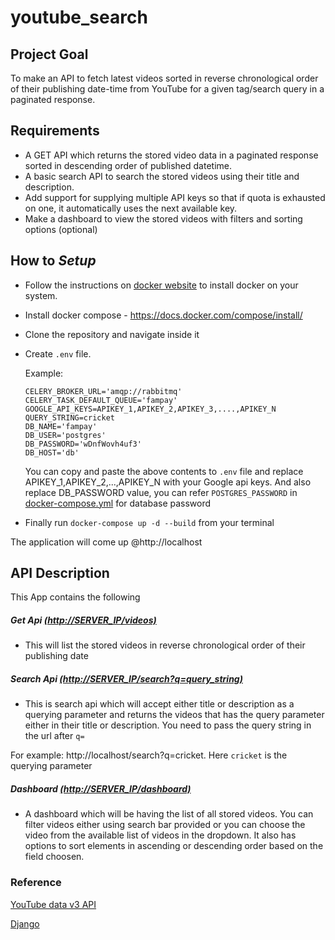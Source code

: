 # youtube_search
## Project Goal
To make an API to fetch latest videos sorted in reverse chronological order of their publishing date-time from YouTube for a given tag/search query in a paginated response.

## Requirements
- A GET API which returns the stored video data in a paginated response sorted in descending order of published datetime.
- A basic search API to search the stored videos using their title and description.
- Add support for supplying multiple API keys so that if quota is exhausted on one, it automatically uses the next available key.
- Make a dashboard to view the stored videos with filters and sorting options (optional)
    
## How to <i>Setup</i>
 - Follow the instructions on [docker website](https://docs.docker.com/engine/install/) to install docker on your system.
 - Install docker compose - https://docs.docker.com/compose/install/
 - Clone the repository and navigate inside it
 - Create `.env` file.
 
   Example:
    ```
    CELERY_BROKER_URL='amqp://rabbitmq'
    CELERY_TASK_DEFAULT_QUEUE='fampay'
    GOOGLE_API_KEYS=APIKEY_1,APIKEY_2,APIKEY_3,....,APIKEY_N
    QUERY_STRING=cricket
    DB_NAME='fampay'
    DB_USER='postgres'
    DB_PASSWORD='wDnfWovh4uf3'
    DB_HOST='db'
    ```
    
      You can copy and paste the above contents to `.env` file and replace APIKEY_1,APIKEY_2,...,APIKEY_N with your Google api keys. 
      And also replace DB_PASSWORD value, you can refer `POSTGRES_PASSWORD` in [docker-compose.yml](/docker-compose.yml) for database password
  
 - Finally run `docker-compose up -d --build` from your terminal

The application will come up @http://localhost

## API Description
This App contains the following 
##### Get Api [(http://SERVER_IP/videos)](http://localhost/videos)
  - This will list the stored videos in reverse chronological order of their publishing date


##### Search Api [(http://SERVER_IP/search?q=query_string)](http://localhost/search?q=)
  - This is search api which will accept either title or description as a querying parameter and returns the videos that has the query parameter either in their title or description.
  You need to pass the query string in the url after `q=`
  
  For example: http://localhost/search?q=cricket. Here `cricket` is the querying parameter

##### Dashboard [(http://SERVER_IP/dashboard)](http://localhost/dashboard)
  - A dashboard which will be having the list of all stored videos. You can filter videos either using search bar provided or you can choose the video from the available list of videos in the dropdown. It also has options to sort elements in ascending or descending order based on the field choosen.

### Reference
[YouTube data v3 API](https://developers.google.com/youtube/v3/getting-started)

[Django](https://docs.djangoproject.com/en/3.2/)


 
